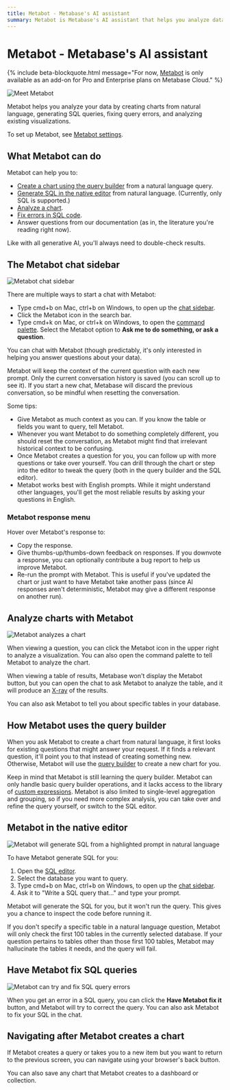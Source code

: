 ```yaml
---
title: Metabot - Metabase's AI assistant
summary: Metabot is Metabase's AI assistant that helps you analyze data, create charts, write SQL, fix errors, find content, and get answers from documentation.
---
```


# Metabot - Metabase's AI assistant

{% include beta-blockquote.html
   message="For now, <a href='https://www.metabase.com/features/metabot-ai'>Metabot</a> is only available as an add-on for Pro and Enterprise plans on Metabase Cloud."
%}

![Meet Metabot](./images/metabot.png)

Metabot helps you analyze your data by creating charts from natural language, generating SQL queries, fixing query errors, and analyzing existing visualizations.

To set up Metabot, see [Metabot settings](./settings.md).

## What Metabot can do

Metabot can help you to:

- [Create a chart using the query builder](#how-metabot-uses-the-query-builder) from a natural language query.
- [Generate SQL in the native editor](../questions/native-editor/writing-sql.md) from natural language. (Currently, only SQL is supported.)
- [Analyze a chart](#analyze-charts-with-metabot).
- [Fix errors in SQL code](#have-metabot-fix-sql-queries).
- Answer questions from our documentation (as in, the literature you're reading right now).

Like with all generative AI, you'll always need to double-check results.

## The Metabot chat sidebar

![Metabot chat sidebar](./images/metabot-conversation-sidebar.png)

There are multiple ways to start a chat with Metabot:

- Type cmd+b on Mac, ctrl+b on Windows, to open up the [chat sidebar](#the-metabot-chat-sidebar).
- Click the Metabot icon in the search bar.
- Type cmd+k on Mac, or ctrl+k on Windows, to open the [command palette](../exploration-and-organization/exploration.md#command-palette). Select the Metabot option to **Ask me to do something, or ask a question**.

You can chat with Metabot (though predictably, it's only interested in helping you answer questions about your data).

Metabot will keep the context of the current question with each new prompt. Only the current conversation history is saved (you can scroll up to see it). If you start a new chat, Metabase will discard the previous conversation, so be mindful when resetting the conversation.

Some tips:

- Give Metabot as much context as you can. If you know the table or fields you want to query, tell Metabot.
- Whenever you want Metabot to do something completely different, you should reset the conversation, as Metabot might find that irrelevant historical context to be confusing.
- Once Metabot creates a question for you, you can follow up with more questions or take over yourself. You can drill through the chart or step into the editor to tweak the query (both in the query builder and the SQL editor).
- Metabot works best with English prompts. While it might understand other languages, you'll get the most reliable results by asking your questions in English.

### Metabot response menu

Hover over Metabot's response to:

- Copy the response.
- Give thumbs-up/thumbs-down feedback on responses. If you downvote a response, you can optionally contribute a bug report to help us improve Metabot.
- Re-run the prompt with Metabot. This is useful if you've updated the chart or just want to have Metabot take another pass (since AI responses aren't deterministic, Metabot may give a different response on another run).

## Analyze charts with Metabot

![Metabot analyzes a chart](./images/metabot-response.png)

When viewing a question, you can click the Metabot icon in the upper right to analyze a visualization. You can also open the command palette to tell Metabot to analyze the chart.

When viewing a table of results, Metabase won't display the Metabot button, but you can open the chat to ask Metabot to analyze the table, and it will produce an [X-ray](../exploration-and-organization/x-rays.md) of the results.

You can also ask Metabot to tell you about specific tables in your database.

## How Metabot uses the query builder

When you ask Metabot to create a chart from natural language, it first looks for existing questions that might answer your request. If it finds a relevant question, it'll point you to that instead of creating something new. Otherwise, Metabot will use the [query builder](../questions/query-builder/editor.md) to create a new chart for you. 

Keep in mind that Metabot is still learning the query builder. Metabot can only handle basic query builder operations, and it lacks access to the library of [custom expressions](../questions/query-builder/expressions-list.md). Metabot is also limited to single-level aggregation and grouping, so if you need more complex analysis, you can take over and refine the query yourself, or switch to the SQL editor.

## Metabot in the native editor

![Metabot will generate SQL from a highlighted prompt in natural language](./images/generate-sql-from-natural-language-prompt.png)

To have Metabot generate SQL for you:

1. Open the [SQL editor](../questions/native-editor/writing-sql.md).
2. Select the database you want to query.
3. Type cmd+b on Mac, ctrl+b on Windows, to open up the [chat sidebar](#the-metabot-chat-sidebar).
4. Ask it to "Write a SQL query that..." and type your prompt.

Metabot will generate the SQL for you, but it won't run the query. This gives you a chance to inspect the code before running it.

If you don't specify a specific table in a natural language question, Metabot will only check the first 100 tables in the currently selected database. If your question pertains to tables other than those first 100 tables, Metabot may hallucinate the tables it needs, and the query will fail.

## Have Metabot fix SQL queries

![Metabot can try and fix SQL query errors](./images/have-metabot-fix-it.png)

When you get an error in a SQL query, you can click the **Have Metabot fix it** button, and Metabot will try to correct the query. You can also ask Metabot to fix your SQL in the chat.

## Navigating after Metabot creates a chart

If Metabot creates a query or takes you to a new item but you want to return to the previous screen, you can navigate using your browser's back button.

You can also save any chart that Metabot creates to a dashboard or collection.
